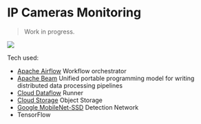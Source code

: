 # IP Cameras Monitoring

> Work in progress.

![](img/yoloswag.gif)

Tech used:

* [Apache Airflow](https://airflow.apache.org/) Workflow orchestrator
* [Apache Beam](https://beam.apache.org/) Unified portable programming model for writing distributed data processing pipelines
* [Cloud Dataflow](https://cloud.google.com/dataflow/) Runner
* [Cloud Storage](https://cloud.google.com/storage/) Object Storage
* [Google MobileNet-SSD](https://github.com/chuanqi305/MobileNet-SSD) Detection Network
* TensorFlow

